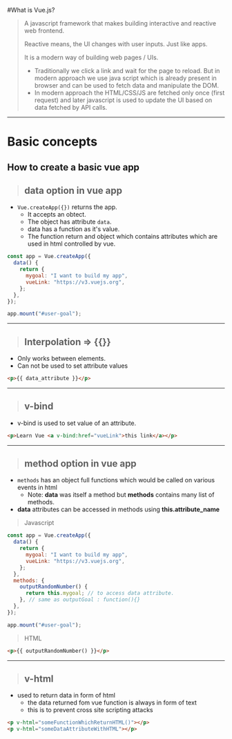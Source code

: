 #What is Vue.js?

> A javascript framework that makes building interactive and reactive web frontend.
>
> Reactive means, the UI changes with user inputs. Just like apps.
>
> It is a modern way of building web pages / UIs.
>
> - Traditionally we click a link and wait for the page to reload. But in modern approach we use java script which is already present in browser and can be used to fetch data and manipulate the DOM.
> - In modern approach the HTML/CSS/JS are fetched only once (first request) and later javascript is used to update the UI based on data fetched by API calls.

---

# Basic concepts

## How to create a basic vue app

> ## **data** option in vue app

- `Vue.createApp({})` returns the app.
  - It accepts an obtect.
  - The object has attribute `data`.
  - data has a function as it's value.
  - The function return and object which contains attributes which are used in html controlled by vue.

```javascript
const app = Vue.createApp({
  data() {
    return {
      mygoal: "I want to build my app",
      vueLink: "https://v3.vuejs.org",
    };
  },
});

app.mount("#user-goal");
```

---

> ## **Interpolation** => {{}}

- Only works between elements.
- Can not be used to set attribute values

```html
<p>{{ data_attribute }}</p>
```

---

> ## **v-bind**

- v-bind is used to set value of an attribute.

```html
<p>Learn Vue <a v-bind:href="vueLink">this link</a></p>
```

---

> ## **method** option in vue app

- `methods` has an object full functions which would be called on various events in html
  - Note: **data** was itself a method but **methods** contains many list of methods.
- **data** attributes can be accessed in methods using **this.attribute_name**

> Javascript

```javascript
const app = Vue.createApp({
  data() {
    return {
      mygoal: "I want to build my app",
      vueLink: "https://v3.vuejs.org",
    };
  },
  methods: {
    outputRandomNumber() {
      return this.mygoal; // to access data attribute.
    }, // same as outputGoal : function(){}
  },
});

app.mount("#user-goal");
```

> HTML

```html
<p>{{ outputRandomNumber() }}</p>
```

---

> ## **v-html**

- used to return data in form of html
  - the data returned fom vue function is always in form of text
  - this is to prevent cross site scripting attacks

```html
<p v-html="someFunctionWhichReturnHTML()"></p>
<p v-html="someDataAttributeWithHTML"></p>
```
